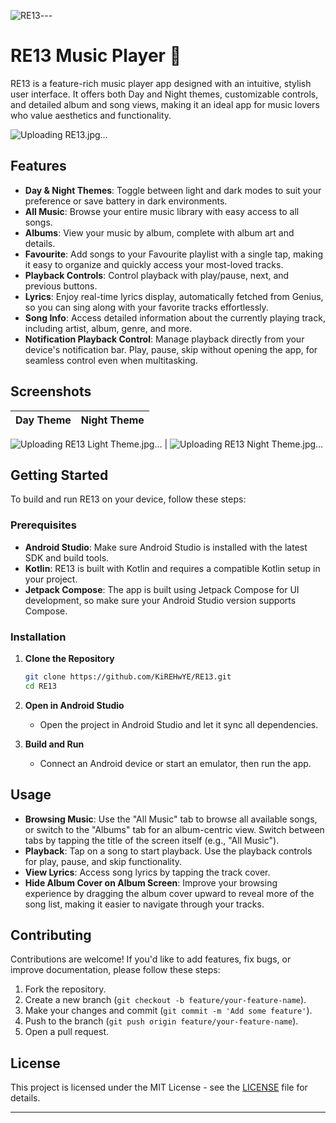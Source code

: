 ![RE13](https://github.com/user-attachments/assets/1669ac3c-ee8e-4116-bd2c-78e83d816744)---

# RE13 Music Player 🎵

RE13 is a feature-rich music player app designed with an intuitive, stylish user interface. It offers both Day and Night themes, customizable controls, and detailed album and song views, making it an ideal app for music lovers who value aesthetics and functionality.

![Uploading RE13.jpg…]()

## Features

- **Day & Night Themes**: Toggle between light and dark modes to suit your preference or save battery in dark environments.
- **All Music**: Browse your entire music library with easy access to all songs.
- **Albums**: View your music by album, complete with album art and details.
- **Favourite**: Add songs to your Favourite playlist with a single tap, making it easy to organize and quickly access your most-loved tracks.
- **Playback Controls**: Control playback with play/pause, next, and previous buttons.
- **Lyrics**: Enjoy real-time lyrics display, automatically fetched from Genius, so you can sing along with your favorite tracks effortlessly.
- **Song Info**: Access detailed information about the currently playing track, including artist, album, genre, and more.
- **Notification Playback Control**: Manage playback directly from your device's notification bar. Play, pause, skip without opening the app, for seamless control even when multitasking.

## Screenshots

Day Theme             |  Night Theme
:-------------------------:|:-------------------------:
![Uploading RE13 Light Theme.jpg…]()
 | ![Uploading RE13 Night Theme.jpg…]()

## Getting Started

To build and run RE13 on your device, follow these steps:

### Prerequisites

- **Android Studio**: Make sure Android Studio is installed with the latest SDK and build tools.
- **Kotlin**: RE13 is built with Kotlin and requires a compatible Kotlin setup in your project.
- **Jetpack Compose**: The app is built using Jetpack Compose for UI development, so make sure your Android Studio version supports Compose.

### Installation

1. **Clone the Repository**
   ```bash
   git clone https://github.com/KiREHwYE/RE13.git
   cd RE13
   ```

2. **Open in Android Studio**
   - Open the project in Android Studio and let it sync all dependencies.

3. **Build and Run**
   - Connect an Android device or start an emulator, then run the app.

## Usage

- **Browsing Music**: Use the "All Music" tab to browse all available songs, or switch to the "Albums" tab for an album-centric view. Switch between tabs by tapping the title of the screen itself (e.g., "All Music").
- **Playback**: Tap on a song to start playback. Use the playback controls for play, pause, and skip functionality.
- **View Lyrics**: Access song lyrics by tapping the track cover.
- **Hide Album Cover on Album Screen**: Improve your browsing experience by dragging the album cover upward to reveal more of the song list, making it easier to navigate through your tracks.

## Contributing

Contributions are welcome! If you'd like to add features, fix bugs, or improve documentation, please follow these steps:

1. Fork the repository.
2. Create a new branch (`git checkout -b feature/your-feature-name`).
3. Make your changes and commit (`git commit -m 'Add some feature'`).
4. Push to the branch (`git push origin feature/your-feature-name`).
5. Open a pull request.

## License

This project is licensed under the MIT License - see the [LICENSE](LICENSE) file for details.

---
